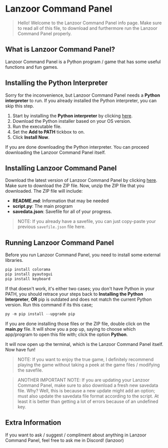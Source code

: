 # Lanzoor Command Panel 

> Hello! Welcome to the Lanzoor Command Panel info page. Make sure to read all of this file, to download and furthermore run the Lanzoor Command Panel properly.

## What is Lanzoor Command Panel?

Lanzoor Command Panel is a Python program / game that has some useful functions and fun games.

## Installing the Python Interpreter

Sorry for the inconvenience, but Lanzoor Command Panel needs a **Python interpreter** to run. If you already installed the Python interpreter, you can skip this step.

1. Start by installing the **Python interpreter** by clicking [here](https://python.org/downloads).
2. Download the Python installer based on your OS version.
3. Run the executable file.
4. Set the **Add to PATH** tickbox to on.
5. Click **Install Now**.

If you are done downloading the Python interpreter. You can proceed downloading the Lanzoor Command Panel itself.

## Installing Lanzoor Command Panel

Download the latest version of Lanzoor Command Panel by clicking [here](github.com/Lanzoor/LCP/releases/latest). Make sure to download the ZIP file. Now, unzip the ZIP file that you downloaded.
The ZIP file will include:
- **README.md**: Information that may be needed
- **script.py**: The main program
- **savedata.json**: Savefile for all of your progress.

> NOTE: If you already have a savefile, you can just copy-paste your previous `savefile.json` file here.

## Running Lanzoor Command Panel

Before you run Lanzoor Command Panel, you need to install some external libraries.

```ps1
pip install colorama
pip install pyautogui
pip install keyboard
```

If that doesn't work, it's either two cases; you don't have Python in your PATH, you should retrace your steps back to **Installing the Python Interpreter**, **OR** pip is outdated and does not match the current Python version. Run this command if its this case;

```ps1
py -m pip install --upgrade pip
```

If you are done installing those files or the ZIP file, double click on the **main.py** file. It will show you a pop up, saying to choose which app/program to open this file with; click the option **Python**.

It will now open up the terminal, which is the Lanzoor Command Panel itself. Now have fun!

> NOTE: If you want to enjoy the true game, I definitely recommend playing the game without taking a peek at the game files / modifying the savefile.

> ANOTHER IMPORTANT NOTE: If you are updating your Lanzoor Command Panel, make sure to also download a fresh new savedata file.
> Why? Well, this is because a new update might add an option; must also update the savedata file format according to the script.
> At least it is better than getting a lot of errors because of an undefined key.

## Extra Information

If you want to ask / suggest / compliment about anything in Lanzoor Command Panel, feel free to ask me in Discord! (lanzoor)
